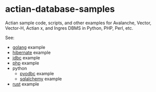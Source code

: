 # actian-database-samples

Actian sample code, scripts, and other examples for Avalanche, Vector, Vector-H, Actian x, and Ingres DBMS in Python, PHP, Perl, etc.

See:

  * [golang](golang) example
  * [hibernate](hibernate) example
  * [jdbc](jdbc) example
  * [php](php) example
  * python
    * [pyodbc](pyodbc) example
    * [sqlalchemy](sqlalchemy) example
  * [rust](rust) example

